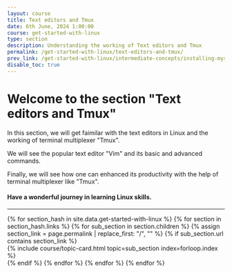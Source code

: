 ```yaml
---
layout: course
title: Text editors and Tmux
date: 6th June, 2024 1:00:00
course: get-started-with-linux
type: section
description: Understanding the working of Text editors and Tmux
permalink: /get-started-with-linux/text-editors-and-tmux/
prev_link: /get-started-with-linux/intermediate-concepts/installing-mysql/
disable_toc: true
---
```


# Welcome to the section "Text editors and Tmux"

In this section, we will get faimilar with the text editors in Linux and the working of terminal multiplexer "Tmux".

We will see the popular text editor "Vim" and its basic and advanced commands.

Finally, we will see how one can enhanced its productivity with the help of terminal multiplexer like "Tmux".

#### Have a wonderful journey in learning Linux skills.

<div class="section-index">
  <hr class="panel-line">
  <div class="container-fluid">
    <div class="row">
    {% for section_hash in site.data.get-started-with-linux %}
      {% for section in section_hash.links %}
        {% for sub_section in section.children %}
          {% assign section_link = page.permalink | replace_first: "/", "" %}
          {% if sub_section.url contains section_link %}
            <div class="col-md-6">
              {% include course/topic-card.html
                          topic=sub_section index=forloop.index %}
            </div>
          {% endif %}
        {% endfor %}
      {% endfor %}
    {% endfor %}
    </div>
    <!-- <hr class="my-3" />
    <div class="row">
      <h4>Visit Other Sections</h4>
      <div class="link-wrapper d-flex flex-wrap gap-3">
        <a href="/html-css/css-basics/" class="btn btn-sm btn-outline-secondary px-3">CSS Basics</a>
        <a href="/html-css/css-intermediate/" class="btn btn-sm btn-outline-secondary px-3">CSS Intermediate</a>
        <a href="/html-css/css-advanced/" class="btn btn-sm btn-outline-secondary px-3">CSS Advanced</a>
        <a href="/html-css/web-projects/" class="btn btn-sm btn-outline-secondary px-3">Web Projects</a>
      </div>
    </div> -->
  </div>
</div>
